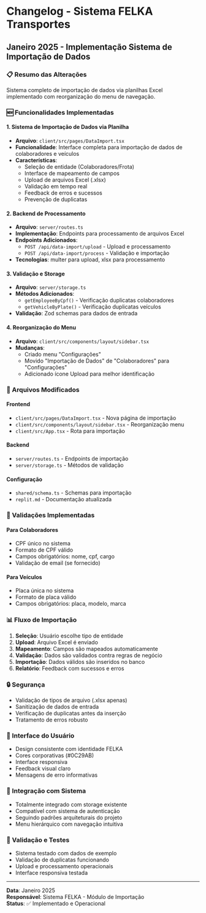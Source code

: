 # Changelog - Sistema FELKA Transportes
## Janeiro 2025 - Implementação Sistema de Importação de Dados

### 📋 Resumo das Alterações
Sistema completo de importação de dados via planilhas Excel implementado com reorganização do menu de navegação.

### 🆕 Funcionalidades Implementadas

#### 1. Sistema de Importação de Dados via Planilha
- **Arquivo**: `client/src/pages/DataImport.tsx`
- **Funcionalidade**: Interface completa para importação de dados de colaboradores e veículos
- **Características**:
  - Seleção de entidade (Colaboradores/Frota)
  - Interface de mapeamento de campos
  - Upload de arquivos Excel (.xlsx)
  - Validação em tempo real
  - Feedback de erros e sucessos
  - Prevenção de duplicatas

#### 2. Backend de Processamento
- **Arquivo**: `server/routes.ts`
- **Implementação**: Endpoints para processamento de arquivos Excel
- **Endpoints Adicionados**:
  - `POST /api/data-import/upload` - Upload e processamento
  - `POST /api/data-import/process` - Validação e importação
- **Tecnologias**: multer para upload, xlsx para processamento

#### 3. Validação e Storage
- **Arquivo**: `server/storage.ts`
- **Métodos Adicionados**:
  - `getEmployeeByCpf()` - Verificação duplicatas colaboradores
  - `getVehicleByPlate()` - Verificação duplicatas veículos
- **Validação**: Zod schemas para dados de entrada

#### 4. Reorganização do Menu
- **Arquivo**: `client/src/components/layout/sidebar.tsx`
- **Mudanças**:
  - Criado menu "Configurações"
  - Movido "Importação de Dados" de "Colaboradores" para "Configurações"
  - Adicionado ícone Upload para melhor identificação

### 🔧 Arquivos Modificados

#### Frontend
- `client/src/pages/DataImport.tsx` - Nova página de importação
- `client/src/components/layout/sidebar.tsx` - Reorganização menu
- `client/src/App.tsx` - Rota para importação

#### Backend
- `server/routes.ts` - Endpoints de importação
- `server/storage.ts` - Métodos de validação

#### Configuração
- `shared/schema.ts` - Schemas para importação
- `replit.md` - Documentação atualizada

### 🎯 Validações Implementadas

#### Para Colaboradores
- CPF único no sistema
- Formato de CPF válido
- Campos obrigatórios: nome, cpf, cargo
- Validação de email (se fornecido)

#### Para Veículos
- Placa única no sistema
- Formato de placa válido
- Campos obrigatórios: placa, modelo, marca

### 📊 Fluxo de Importação

1. **Seleção**: Usuário escolhe tipo de entidade
2. **Upload**: Arquivo Excel é enviado
3. **Mapeamento**: Campos são mapeados automaticamente
4. **Validação**: Dados são validados contra regras de negócio
5. **Importação**: Dados válidos são inseridos no banco
6. **Relatório**: Feedback com sucessos e erros

### 🔒 Segurança
- Validação de tipos de arquivo (.xlsx apenas)
- Sanitização de dados de entrada
- Verificação de duplicatas antes da inserção
- Tratamento de erros robusto

### 🎨 Interface do Usuário
- Design consistente com identidade FELKA
- Cores corporativas (#0C29AB)
- Interface responsiva
- Feedback visual claro
- Mensagens de erro informativas

### 📱 Integração com Sistema
- Totalmente integrado com storage existente
- Compatível com sistema de autenticação
- Seguindo padrões arquiteturais do projeto
- Menu hierárquico com navegação intuitiva

### 🧪 Validação e Testes
- Sistema testado com dados de exemplo
- Validação de duplicatas funcionando
- Upload e processamento operacionais
- Interface responsiva testada

---

**Data**: Janeiro 2025  
**Responsável**: Sistema FELKA - Módulo de Importação  
**Status**: ✅ Implementado e Operacional